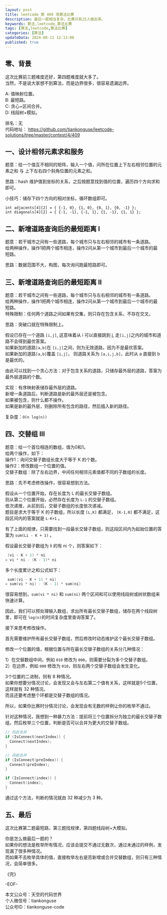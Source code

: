 ```yaml
---
layout: post  
title: leetcode 第 409 场算法比赛  
description: 最后一题相当复杂，比赛只有25人做出来。  
keywords: 算法,leetcode,算法比赛  
tags: [算法,leetcode,算法比赛]  
categories: [算法]  
updateData: 2024-08-11 12:13:00  
published: true  
---
```



## 零、背景  


这次比赛前三题难度还好，第四题难度就大多了。  
当然，不是说大家想不到算法，而是边界很多，很容易遗漏边界。  


A: 值映射位置。   
B: 最短路。   
C: 贪心+区间合并。  
D: 线段树+模拟。   


排名：无   
代码地址： https://github.com/tiankonguse/leetcode-solutions/tree/master/contest/4/409  


## 一、设计相邻元素求和服务  


题意：给一个值互不相同的矩阵，输入一个值，问所在位置上下左右相邻位置的元素之和 与 上下左右四个斜角位置的元素之和。  


思路：hash 维护值到坐标的关系，之后按题意找到值的位置，遍历四个方向求和即可。  


小技巧：储存下四个方向的相对坐标，循环数组即可。  


```text
int adjacents[4][2] = { {-1, 0}, {1, 0}, {0, 1}, {0, -1} };
int diagonals[4][2] = { {-1, -1}, {-1, 1}, {1, -1}, {1, 1} };
```


## 二、新增道路查询后的最短距离 I  


题意：若干城市之间有一些道路，每个城市只与左右相邻的城市有一条道路。  
给两种操作，操作1把两个城市相连，操作2问从第一个城市到最后一个城市的最短路。  


思路：数据范围不大，构图，每次询问跑最短路即可。  


## 三、新增道路查询后的最短距离 II  


题意：若干城市之间有一些道路，每个城市只与左右相邻的城市有一条道路。  
给两种操作，操作1把两个城市相连，操作2问从第一个城市到最后一个城市的最短路。   
特殊限制：任何两个道路之间如果有交集，则只存在包含关系，不存在交叉。  


思路：突破口就在特殊限制上。  


假设已存在一个道路 `[i,j]`, 这意味着从 i 可以直接跳到 j, 走`[i,j]`之内的城市和道路不会得到最优答案。  
如果新加的道路`[a,b]`在 `[i,j]`之间，则为无效道路，因为不是最优答案。  
如果新加的道路`[a,b]`覆盖 `[i,j]`， 则道路关系为 `[a,i,j,b]`，此时从 a 直接到 b 是最优的。  


由此可以找到一个贪心方法：对于包含关系的道路，只储存最外层的道路，答案为最外层道路的个数。  


实现：有序映射表储存最外层的道路。  
新增一条道路后，判断道路是新的最外层还是被包含。  
如果被包含，则什么都不操作。  
如果是新的最外层，则删除所有包含的路径，然后插入新的路径。  


复杂度：`O(n log(n))`  


## 四、交替组 III  


题意：给一个首位相连的数组，值为0和1。  
给两个操作，如下：  
操作1：询问交替子数组长度大于等于 K 的个数。  
操作2：修改数组一个位置的值。  
交替子数组：除了左右边界，中间任何相邻元素值都不同的子数组的长度。  



思路：先不考虑修改操作，很容易想到方法。  


假设从一个位置开始，存在长度为 L 的最长交替子数组。  
则从第二个位置开始，必然存在长度为 `L-1` 的交替子数组。  
依次递推，从前到后，交替子数组的长度依次递减。  
题目是求大于等于 K 的子数组，所以长度 `[L,K]` 都满足， `[K-1,0]` 都不满足，这段区间内的答案就是 `L-K+1` 。  


有了上面的规律，只需要找到一段最长交替子数组，则这段区间内为起始位置的答案为 `sum(Li - K + 1)` 。  


假设最长交替子数组为 li 的有 ni 个，则答案如下：  


```cpp
 (vi - K + 1) * ni 
= vi * ni - (K - 1)* ni
```


多个长度累计之和公式如下：  


```cpp
 sum((vi - K + 1) * ni)
= sum(vi * ni) - (K - 1) * sum(ni)
```


很容易想到，`sum(vi * ni)` 和 `sum(ni)` 两个区间和可以使用线段树或树状数组来快速计算。  


因此，我们可以预处理输入数组，求出所有最长交替子数组，储存在两个线段树里，即可在 `log(n)`的时间复杂度里查询答案了。  



接下来思考修改操作。  


首先需要维护所有最长交替子数组，然后修改时动态维护这个最长交替子数组。  


修改一个位置的值，根据位置与所在最长交替子数组的关系分几种情况：   


1）在交替数组中间，例如 `010` 修改为 `000`，则需要分裂为多个交替子数组。  
2）在边界，例如 `000` 修改为 `010`，则左右两个交替子数组会发生变化。  


3个位置的二进制，则有 8 种情况。   
如果你想要分情况讨论，会发现又会与左右第二个值有关系，这样就是5个位置，这样就有 32 种情况。  
而且还要考虑整个环都是交替子数组的情况。  


所以，如果你比赛时分情况讨论，会发现会有无数的样例让你的枚举不通过。  



针对这种情况，我想到一种暴力方法：提前将三个位置拆分为独立的最长交替子数组，然后枚举三个位置，判断是否可以合并为更大的交替子数组。  



```cpp
// 向后合并
if (IsConnect(nextIndex)) {
  Connect(nextIndex);
}

// 向前合并
if (IsConnect(preIndex)) {
  Connect(preIndex);
}

if (IsConnect(index)) {
  Connect(index);
}
```


通过这个方法，判断的情况就由 32 种减少为 3 种。  


## 五、最后  


这次比赛第二题最短路，第三题找规律，第四题线段树+大模拟。  


你是怎么做最后一题的？  
如果你的想法是枚举所有情况，应该会提交不通过无数次，通过未通过的样例，发现漏了很多种情况。  
而如果不去枚举具体的值，直接枚举左右是否新增或合并交替数组，则只有三种情况，会简单很多。  



《完》  


-EOF-  



本文公众号：天空的代码世界  
个人微信号：tiankonguse  
公众号ID：tiankonguse-code  
  

